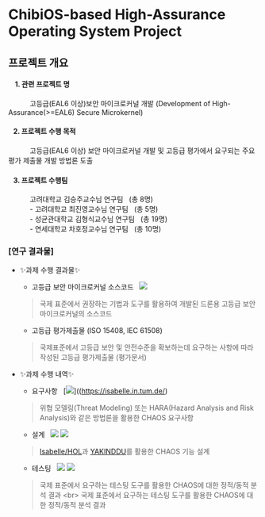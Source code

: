 
# ChibiOS-based High-Assurance Operating System Project
## 프로젝트 개요
####  &#160; &#160; 1. 관련 프로젝트 명
 &#160; &#160; &#160; &#160; &#160; &#160;고등급(EAL6 이상)보안 마이크로커널 개발 (Development of High-Assurance(>=EAL6) Secure Microkernel)
####  &#160; &#160;2. 프로젝트 수행 목적
 &#160; &#160; &#160; &#160; &#160; &#160;고등급(EAL6 이상) 보안 마이크로커널 개발 및 고등급 평가에서 요구되는 주요 평가 제출물 개발 방법론 도출
####  &#160; &#160;3. 프로젝트 수행팀
 &#160; &#160; &#160; &#160; &#160; &#160;고려대학교 김승주교수님 연구팀 &#160; (총 8명) <br>
 &#160; &#160; &#160; &#160; &#160; &#160;- 고려대학교 최진영교수님 연구팀 &#160; (총 5명) <br>
 &#160; &#160; &#160; &#160; &#160; &#160;- 성균관대학교 김형식교수님 연구팀 &#160; (총 19명) <br>
 &#160; &#160; &#160; &#160; &#160; &#160;- 연세대학교 차호정교수님 연구팀 &#160; (총 10명) <br>

### [연구 결과물]

- ✨과제 수행 결과물✨
  - 고등급 보안 마이크로커널 소스코드 &#160; <img src="https://img.shields.io/badge/-C%2FC%2B%2B-red">
  > 국제 표준에서 권장하는 기법과 도구를 활용하여 개발된 드론용 고등급 보안마이크로커널의 소스코드
  - 고등급 평가제출물 (ISO 15408, IEC 61508)
  > 국제표준에서 고등급 보안 및 안전수준을 확보하는데 요구하는 사항에 따라 작성된 고등급 평가제출물 (평가문서)

- ✨과제 수행 내역✨
  - 요구사항 &#160; [<img src="https://img.shields.io/badge/-Microsoft%20Threat%20Modeling%20Tool-brightgreen">]((https://isabelle.in.tum.de/)
  > 위협 모델링(Threat Modeling) 또는 HARA(Hazard Analysis and Risk Analysis)와 같은 방법론을 활용한 CHAOS 요구사항

  - 설계 &#160; <img src="https://img.shields.io/badge/-Isabelle%2FHOL%20(%EB%B3%B4%EC%95%88%EA%B8%B0%EB%8A%A5)-green"> <img src="https://img.shields.io/badge/-YAKINDDU%20(%EC%95%88%EC%A0%84%EA%B8%B0%EB%8A%A5)-yellowgreen">
  > [Isabelle/HOL](https://isabelle.in.tum.de/)과 [YAKINDDU](https://www.itemis.com/en/yakindu/state-machine/)를 활용한 CHAOS 기능 설계
  - 테스팅 &#160; <img src="https://img.shields.io/badge/-Polyspace--Bugfinder%20-yellow"> <img src="https://img.shields.io/badge/-American%20Fuzzy%20Lop%20-orange"> 
  > 국제 표준에서 요구하는 테스팅 도구를 활용한 CHAOS에 대한 정적/동적 분석 결과 \<br>
  > 국제 표준에서 요구하는 테스팅 도구를 활용한 CHAOS에 대한 정적/동적 분석 결과



